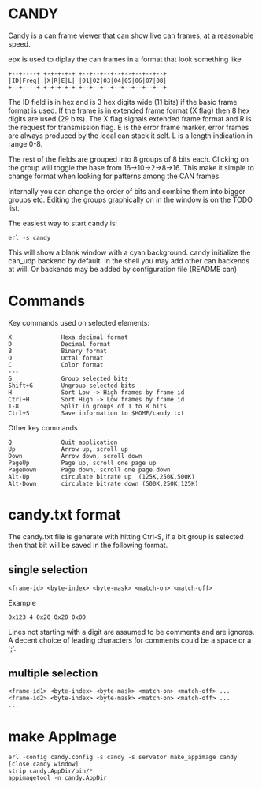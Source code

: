 CANDY
=====

Candy is a can frame viewer that can show live can frames,
at a reasonable speed.

epx is used to diplay the can frames in a format that look something like

    +--+----+ +-+-+-+-+ +--+--+--+--+--+--+--+--+
    |ID|Freq| |X|R|E|L| |01|02|03|04|05|06|07|08|
    +--+----+ +-+-+-+-+ +--+--+--+--+--+--+--+--+

The ID field is in hex and is 3 hex digits wide (11 bits) if the 
basic frame format is used. If the frame is in extended frame format (X flag) 
then 8 hex digits are used (29 bits).
The X flag signals extended frame format and R is the request for transmission
flag. E is the error frame marker, error frames are always produced by 
the local can stack it self. 
L is a length indication in range 0-8.

The rest of the fields are grouped into 8 groups of 8 bits each.
Clicking on the group will toggle the base from 16->10->2->8->16.
This make it simple to change format when looking for patterns among
the CAN frames.

Internally you can change the order of bits and combine them into bigger
groups etc. Editing the groups graphically on in the window is
on the TODO list.

The easiest way to start candy is:

    erl -s candy

This will show a blank window with a cyan background.
candy initialize the can_udp backend by default. In the shell you
may add other can backends at will. Or backends may be added by
configuration file (README can)

# Commands

Key commands used on selected elements:

    X              Hexa decimal format
    D              Decimal format
    B              Binary format
    O              Octal format
	C              Color format	
    ---
    G              Group selected bits
    Shift+G        Ungroup selected bits
    H              Sort Low -> High frames by frame id
    Ctrl+H         Sort High -> Low frames by frame id	
    1-8            Split in groups of 1 to 8 bits
    Ctrl+S         Save information to $HOME/candy.txt

Other key commands

    Q              Quit application
    Up             Arrow up, scroll up
    Down           Arrow down, scroll down
    PageUp         Page up, scroll one page up
    PageDown       Page down, scroll one page down
	Alt-Up         circulate bitrate up  (125K,250K,500K)
	Alt-Down       circulate bitrate down (500K,250K,125K)

# candy.txt format

The candy.txt file is generate with hitting Ctrl-S, if
a bit group is selected then that bit will be saved
in the following format.

## single selection

    <frame-id> <byte-index> <byte-mask> <match-on> <match-off>

Example

    0x123 4 0x20 0x20 0x00

Lines not starting with a digit are assumed to be comments
and are ignores. A decent choice of leading characters for
comments could be a space or a ';'.

## multiple selection

    <frame-id1> <byte-index> <byte-mask> <match-on> <match-off> ...
    <frame-id2> <byte-index> <byte-mask> <match-on> <match-off> ...
    ...

# make AppImage

    erl -config candy.config -s candy -s servator make_appimage candy
	[close candy window]
	strip candy.AppDir/bin/*
	appimagetool -n candy.AppDir
	
